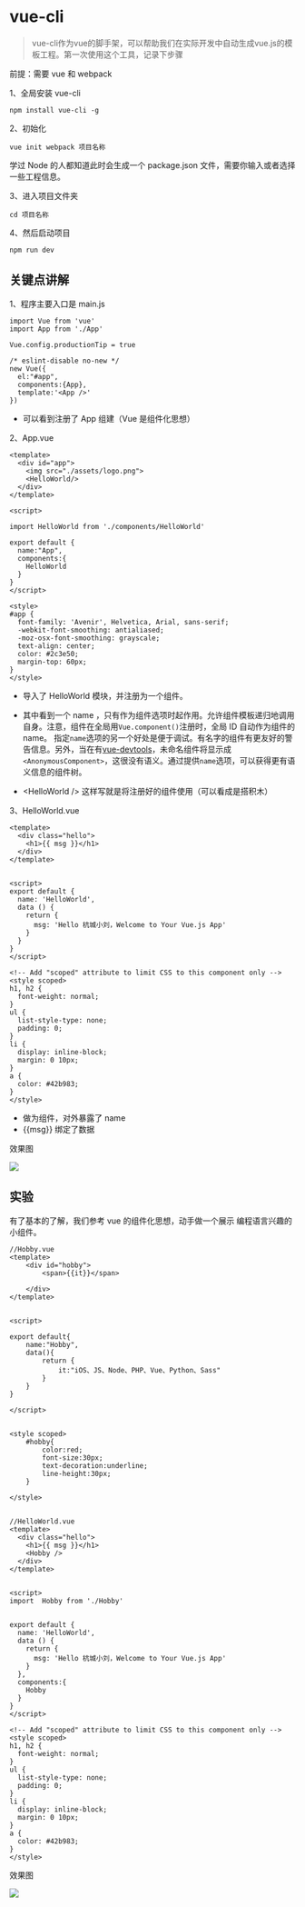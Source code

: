 # vue-cli

> vue-cli作为vue的脚手架，可以帮助我们在实际开发中自动生成vue.js的模板工程。第一次使用这个工具，记录下步骤



 前提：需要 vue 和 webpack

1、全局安装 vue-cli

```
npm install vue-cli -g
```

2、初始化

```
vue init webpack 项目名称
```

学过 Node 的人都知道此时会生成一个 package.json 文件，需要你输入或者选择一些工程信息。

3、进入项目文件夹

```
cd 项目名称
```

4、然后启动项目

```
npm run dev
```





## 关键点讲解

1、程序主要入口是 main.js

```
import Vue from 'vue'
import App from './App'

Vue.config.productionTip = true

/* eslint-disable no-new */
new Vue({
  el:"#app",
  components:{App},
  template:'<App />'
})
```

* 可以看到注册了 App 组建（Vue 是组件化思想）

2、App.vue

```
<template>
  <div id="app">
    <img src="./assets/logo.png">
    <HelloWorld/>
  </div>
</template>

<script>

import HelloWorld from './components/HelloWorld'

export default {
  name:"App",
  components:{
    HelloWorld
  }
}
</script>

<style>
#app {
  font-family: 'Avenir', Helvetica, Arial, sans-serif;
  -webkit-font-smoothing: antialiased;
  -moz-osx-font-smoothing: grayscale;
  text-align: center;
  color: #2c3e50;
  margin-top: 60px;
}
</style>
```

* 导入了 HelloWorld 模块，并注册为一个组件。
* 其中看到一个 name ，只有作为组件选项时起作用。允许组件模板递归地调用自身。注意，组件在全局用`Vue.component()`注册时，全局 ID 自动作为组件的 name。
  指定`name`选项的另一个好处是便于调试。有名字的组件有更友好的警告信息。另外，当在有[vue-devtools](https://github.com/vuejs/vue-devtools)，未命名组件将显示成`<AnonymousComponent>`，这很没有语义。通过提供`name`选项，可以获得更有语义信息的组件树。

* &lt;HelloWorld /&gt; 这样写就是将注册好的组件使用（可以看成是搭积木）

3、HelloWorld.vue

```
<template>
  <div class="hello">
    <h1>{{ msg }}</h1>
  </div>
</template>


<script>
export default {
  name: 'HelloWorld',
  data () {
    return {
      msg: 'Hello 杭城小刘，Welcome to Your Vue.js App'
    }
  }
}
</script>

<!-- Add "scoped" attribute to limit CSS to this component only -->
<style scoped>
h1, h2 {
  font-weight: normal;
}
ul {
  list-style-type: none;
  padding: 0;
}
li {
  display: inline-block;
  margin: 0 10px;
}
a {
  color: #42b983;
}
</style>
```

* 做为组件，对外暴露了 name 
* {{msg}} 绑定了数据

效果图

![](/assets/Vue-20180225-1.png)

## 实验

有了基本的了解，我们参考 vue 的组件化思想，动手做一个展示 编程语言兴趣的小组件。



```
//Hobby.vue
<template>
    <div id="hobby">
        <span>{{it}}</span>

    </div>
</template>


<script>

export default{
    name:"Hobby",
    data(){
        return {
            it:"iOS、JS、Node、PHP、Vue、Python、Sass"
        }
    }
}
    
</script>


<style scoped>
    #hobby{
        color:red;
        font-size:30px;
        text-decoration:underline;
        line-height:30px;
    }

</style>


//HelloWorld.vue
<template>
  <div class="hello">
    <h1>{{ msg }}</h1>
    <Hobby />
  </div>
</template>


<script>
import  Hobby from './Hobby'


export default {
  name: 'HelloWorld',
  data () {
    return {
      msg: 'Hello 杭城小刘，Welcome to Your Vue.js App'
    }
  },
  components:{
    Hobby
  }
}
</script>

<!-- Add "scoped" attribute to limit CSS to this component only -->
<style scoped>
h1, h2 {
  font-weight: normal;
}
ul {
  list-style-type: none;
  padding: 0;
}
li {
  display: inline-block;
  margin: 0 10px;
}
a {
  color: #42b983;
}
</style>
```

效果图

![](/assets/Vue-20180225-2.png)


